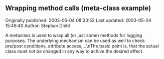 ## Wrapping method calls (meta-class example)

Originally published: 2003-05-04 08:23:52
Last updated: 2003-05-04 15:49:40
Author: Stephan Diehl

A metaclass is used to wrap all (or just some) methods for logging purposes. The underlying mechanism can be used as well to check pre/post conditions, attribute access,...\nThe basic point is, that the actual class must not be changed in any way to achive the desired effect.